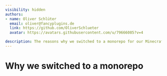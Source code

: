 ```yaml
---
visibility: hidden
authors:
- name: Oliver Schlüter
  email: oliver@fancyplugins.de
  link: https://github.com/OliverSchlueter
  avatar: https://avatars.githubusercontent.com/u/79666085?v=4

description: The reasons why we switched to a monorepo for our Minecraft plugins and libraries.
---
```


# Why we switched to a monorepo